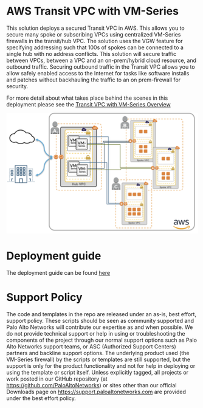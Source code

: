 # AWS Transit VPC with VM-Series

This solution deploys a secured Transit VPC in AWS.  This allows you to secure many spoke or subscribing VPCs using centralized VM-Series firewalls in the transit/hub VPC.  The solution uses the VGW feature for specifying  addressing such that 100s of spokes can be connected to a single hub with no address conflicts.  This solution will secure traffic between VPCs, between a VPC and an on-prem/hybrid cloud resource, and outbound traffic.  Securing outbound traffic in the Transit VPC allows you to allow safely enabled access to the Internet for tasks like software installs and patches without backhauling the traffic to an on prem-firewall for security.

For more detail about what takes place behind the scenes in this deployment please see the [Transit VPC with VM-Series Overview](https://github.com/PaloAltoNetworks/aws-transit-vpc/blob/master/documentation/solution_overview.md)

![alt_text](documentation/images/topology.png "topology")

# Deployment guide
The deployment guide can be found [here](documentation/AWS_Transit_VPC_deployment_guide.pdf)

# Support Policy
The code and templates in the repo are released under an as-is, best effort, support policy. These scripts should be seen as community supported and Palo Alto Networks will contribute our expertise as and when possible. We do not provide technical support or help in using or troubleshooting the components of the project through our normal support options such as Palo Alto Networks support teams, or ASC (Authorized Support Centers) partners and backline support options. The underlying product used (the VM-Series firewall) by the scripts or templates are still supported, but the support is only for the product functionality and not for help in deploying or using the template or script itself. Unless explicitly tagged, all projects or work posted in our GitHub repository (at https://github.com/PaloAltoNetworks) or sites other than our official Downloads page on https://support.paloaltonetworks.com are provided under the best effort policy.


